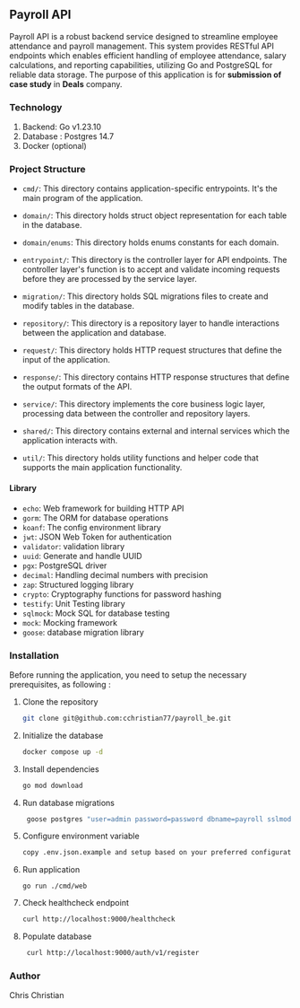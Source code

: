## Payroll API

Payroll API is a robust backend service designed to streamline employee attendance and payroll management. 
This system provides RESTful API endpoints which enables efficient handling of employee attendance, salary calculations, and reporting capabilities, 
utilizing Go and PostgreSQL for reliable data storage. The purpose of this application is for **submission of case study** in **Deals** company.

### Technology
1. Backend: Go v1.23.10
2. Database : Postgres 14.7
3. Docker (optional)

### Project Structure
- `cmd/`: This directory contains application-specific entrypoints. It's the main program of the application.

- `domain/`: This directory holds struct object representation for each table in the database.

- `domain/enums`: This directory holds enums constants for each domain. 

- `entrypoint/`: This directory is the controller layer for API endpoints. The controller layer's function is to accept and validate incoming requests before they are processed by the service layer.

- `migration/`: This directory holds SQL migrations files to create and modify tables in the database.

- `repository/`: This directory is a repository layer to handle interactions between the application and database.

- `request/`: This directory holds HTTP request structures that define the input of the application.

- `response/`: This directory contains HTTP response structures that define the output formats of the API.

- `service/`: This directory implements the core business logic layer, processing data between the controller and repository layers.

- `shared/`: This directory contains external and internal services which the application interacts with. 

- `util/`: This directory holds utility functions and helper code that supports the main application functionality.

#### Library
- `echo`: Web framework for building HTTP API
- `gorm`: The ORM for database operations
- `koanf`: The config environment library
- `jwt`: JSON Web Token for authentication
- `validator`: validation library
- `uuid`: Generate and handle UUID
- `pgx`: PostgreSQL driver
- `decimal`: Handling decimal numbers with precision
- `zap`: Structured logging library
- `crypto`: Cryptography functions for password hashing
- `testify`: Unit Testing library
- `sqlmock`: Mock SQL for database testing
- `mock`: Mocking framework
- `goose`: database migration library

### Installation
Before running the application, you need to setup the necessary prerequisites, as following :  
1. Clone the repository
   ```bash
   git clone git@github.com:cchristian77/payroll_be.git
   ```
   
2. Initialize the database
    ```bash
    docker compose up -d
    ```
   
3. Install dependencies 
    ```bash
    go mod download
    ```
   
4. Run database migrations 
    ```bash
     goose postgres "user=admin password=password dbname=payroll sslmode=disable" up
    ```

5. Configure environment variable
    ```bash
    copy .env.json.example and setup based on your preferred configuration
    ```

6. Run application 
    ```
    go run ./cmd/web
    ```

7. Check healthcheck endpoint
    ```bash
    curl http://localhost:9000/healthcheck
    ```
8. Populate database
   ```bash
    curl http://localhost:9000/auth/v1/register
    ```

### Author
Chris Christian 
